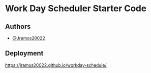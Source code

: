 # Work Day Scheduler Starter Code


## Authors

- [@Jramos20022](https://github.com/Jramos20022)


## Deployment

https://jramos20022.github.io/workday-schedule/


